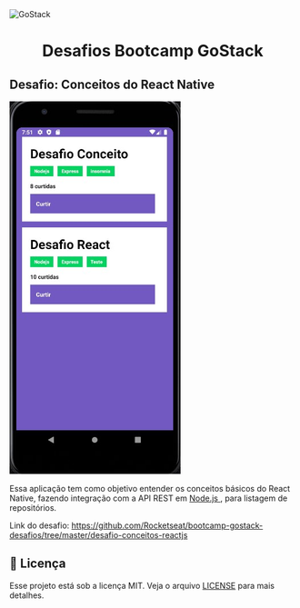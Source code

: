 <img alt="GoStack" src="https://storage.googleapis.com/golden-wind/bootcamp-gostack/header-desafios.png" />
<h1 align="center">
  Desafios Bootcamp GoStack
</h1>

<h2> Desafio: Conceitos do React Native </h2>

<img alt="Mobile" src="https://github.com/Nata07/gostack-desafio-conceitos-react-native/blob/master/src/assets/imgMobile.jpg" />

<p>Essa aplicação tem como objetivo entender os conceitos básicos do React Native, fazendo integração com a API REST em <a href="https://github.com/Nata07/gostack-desafio-conceito-nodejs"> Node.js </a>, para listagem de repositórios.</p>

<p> Link do desafio: 
  <a href=https://github.com/Rocketseat/bootcamp-gostack-desafios/tree/master/desafio-conceitos-reactjs"> 
  https://github.com/Rocketseat/bootcamp-gostack-desafios/tree/master/desafio-conceitos-reactjs </a>
</p>

## :memo: Licença

Esse projeto está sob a licença MIT. Veja o arquivo [LICENSE](LICENSE) para mais detalhes.
